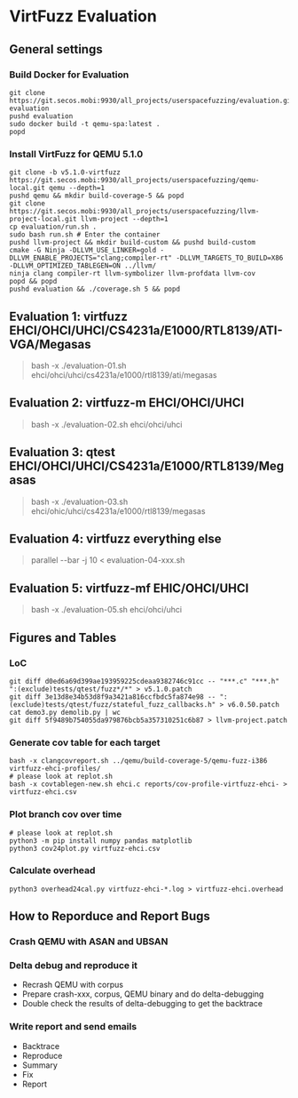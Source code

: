# VirtFuzz Evaluation

## General settings

### Build Docker for Evaluation 
```
git clone https://git.secos.mobi:9930/all_projects/userspacefuzzing/evaluation.git evaluation
pushd evaluation
sudo docker build -t qemu-spa:latest .
popd
```

### Install VirtFuzz for QEMU 5.1.0
```
git clone -b v5.1.0-virtfuzz https://git.secos.mobi:9930/all_projects/userspacefuzzing/qemu-local.git qemu --depth=1
pushd qemu && mkdir build-coverage-5 && popd
git clone https://git.secos.mobi:9930/all_projects/userspacefuzzing/llvm-project-local.git llvm-project --depth=1
cp evaluation/run.sh .
sudo bash run.sh # Enter the container
pushd llvm-project && mkdir build-custom && pushd build-custom
cmake -G Ninja -DLLVM_USE_LINKER=gold -DLLVM_ENABLE_PROJECTS="clang;compiler-rt" -DLLVM_TARGETS_TO_BUILD=X86 -DLLVM_OPTIMIZED_TABLEGEN=ON ../llvm/
ninja clang compiler-rt llvm-symbolizer llvm-profdata llvm-cov
popd && popd
pushd evaluation && ./coverage.sh 5 && popd
```

## Evaluation 1: virtfuzz EHCI/OHCI/UHCI/CS4231a/E1000/RTL8139/ATI-VGA/Megasas
>bash -x ./evaluation-01.sh ehci/ohci/uhci/cs4231a/e1000/rtl8139/ati/megasas

## Evaluation 2: virtfuzz-m EHCI/OHCI/UHCI
>bash -x ./evaluation-02.sh ehci/ohci/uhci

## Evaluation 3: qtest EHCI/OHCI/UHCI/CS4231a/E1000/RTL8139/Megasas
>bash -x ./evaluation-03.sh ehci/ohic/uhci/cs4231a/e1000/rtl8139/megasas

## Evaluation 4: virtfuzz everything else
>parallel --bar -j 10 < evaluation-04-xxx.sh

## Evaluation 5: virtfuzz-mf EHIC/OHCI/UHCI
>bash -x ./evaluation-05.sh ehci/ohci/uhci

## Figures and Tables

### LoC
```
git diff d0ed6a69d399ae193959225cdeaa9382746c91cc -- "***.c" "***.h" ":(exclude)tests/qtest/fuzz*/*" > v5.1.0.patch
git diff 3e13d8e34b53d8f9a3421a816ccfbdc5fa874e98 -- ":(exclude)tests/qtest/fuzz/stateful_fuzz_callbacks.h" > v6.0.50.patch
cat demo3.py demolib.py | wc
git diff 5f9489b754055da979876bcb5a357310251c6b87 > llvm-project.patch
```

### Generate cov table for each target
```
bash -x clangcovreport.sh ../qemu/build-coverage-5/qemu-fuzz-i386 virtfuzz-ehci-profiles/
# please look at replot.sh
bash -x covtablegen-new.sh ehci.c reports/cov-profile-virtfuzz-ehci- > virtfuzz-ehci.csv
```

### Plot branch cov over time
```
# please look at replot.sh
python3 -m pip install numpy pandas matplotlib
python3 cov24plot.py virtfuzz-ehci.csv
```

### Calculate overhead
```
python3 overhead24cal.py virtfuzz-ehci-*.log > virtfuzz-ehci.overhead
```

## How to Reporduce and Report Bugs

### Crash QEMU with ASAN and UBSAN

### Delta debug and reproduce it

+ Recrash QEMU with corpus
+ Prepare crash-xxx, corpus, QEMU binary and do delta-debugging
+ Double check the results of delta-debugging to get the backtrace

### Write report and send emails

+ Backtrace
+ Reproduce
+ Summary
+ Fix
+ Report
